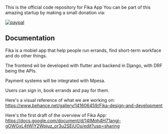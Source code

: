 This is the official code repository for Fika App
You can be part of this amazing startup by making a small donation via:

<p>
  <a href="https://www.paypal.me/AbdennourT/10">
      <img src="https://www.paypal.com/donate/?hosted_button_id=45A3RRNJMNAGQ" alt="paypal">
  </a>
</p>

## Documentation

Fika is a mobiel app that help people run errands, find short-term workface and do other things. 

The frontend wil be developed with flutter and backend in Django, with DRF being the APIs.

Payment systems will be integrated with Mpesa.

Users can sign in, book errands and pay for them.

Here's a visual reference of what we are working on:
https://www.behance.net/gallery/141606459/Fika-design-and-development

Here's the first draft of the overview of Fika App:
https://docs.google.com/document/d/14lMqh4H71angj-gOWGxL4tWIY2Wpjuz_or3u2SEjUOs/edit?usp=sharing

